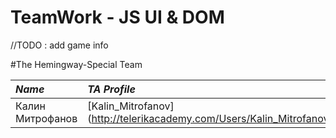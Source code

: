 # TeamWork - JS UI & DOM
//TODO : add game info

#The Hemingway-Special Team

| *Name* | *TA Profile* | *Github* |
| :--- | :--- | :---- |
| Калин Митрофанов | [Kalin_Mitrofanov] (http://telerikacademy.com/Users/Kalin_Mitrofanov) | [knmitrofanov] (https://github.com/knmitrofanov) |
